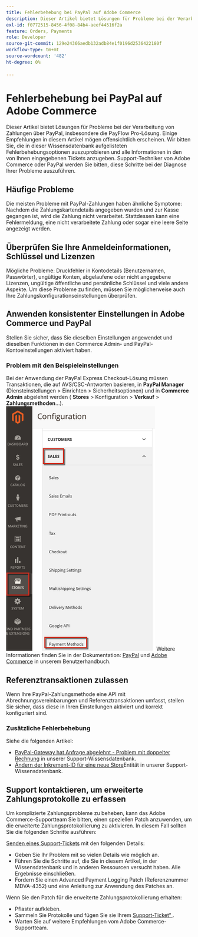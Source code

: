```yaml
---
title: Fehlerbehebung bei PayPal auf Adobe Commerce
description: Dieser Artikel bietet Lösungen für Probleme bei der Verarbeitung von Zahlungen über PayPal, insbesondere die PayFlow Pro-Lösung. Einige Empfehlungen in diesem Artikel mögen offensichtlich erscheinen. Wir bitten Sie, die in dieser Wissensdatenbank aufgelisteten Fehlerbehebungsoptionen auszuprobieren und alle Informationen in den von Ihnen eingegebenen Tickets anzugeben. Support-Techniker von Adobe Commerce oder PayPal werden Sie bitten, diese Schritte bei der Diagnose Ihrer Probleme auszuführen.
exl-id: f0772515-8456-4f08-84b4-aeef44516f2a
feature: Orders, Payments
role: Developer
source-git-commit: 129e24366aedb132adb84e1f0196d2536422180f
workflow-type: tm+mt
source-wordcount: '482'
ht-degree: 0%

---
```


# Fehlerbehebung bei PayPal auf Adobe Commerce

Dieser Artikel bietet Lösungen für Probleme bei der Verarbeitung von Zahlungen über PayPal, insbesondere die PayFlow Pro-Lösung. Einige Empfehlungen in diesem Artikel mögen offensichtlich erscheinen. Wir bitten Sie, die in dieser Wissensdatenbank aufgelisteten Fehlerbehebungsoptionen auszuprobieren und alle Informationen in den von Ihnen eingegebenen Tickets anzugeben. Support-Techniker von Adobe Commerce oder PayPal werden Sie bitten, diese Schritte bei der Diagnose Ihrer Probleme auszuführen.

## Häufige Probleme

Die meisten Probleme mit PayPal-Zahlungen haben ähnliche Symptome: Nachdem die Zahlungskartendetails angegeben wurden und zur Kasse gegangen ist, wird die Zahlung nicht verarbeitet. Stattdessen kann eine Fehlermeldung, eine nicht verarbeitete Zahlung oder sogar eine leere Seite angezeigt werden.

## Überprüfen Sie Ihre Anmeldeinformationen, Schlüssel und Lizenzen

Mögliche Probleme: Druckfehler in Kontodetails (Benutzernamen, Passwörter), ungültige Konten, abgelaufene oder nicht angegebene Lizenzen, ungültige öffentliche und persönliche Schlüssel und viele andere Aspekte. Um diese Probleme zu finden, müssen Sie möglicherweise auch Ihre Zahlungskonfigurationseinstellungen überprüfen.

## Anwenden konsistenter Einstellungen in Adobe Commerce und PayPal

Stellen Sie sicher, dass Sie dieselben Einstellungen angewendet und dieselben Funktionen in den Commerce Admin- und PayPal-Kontoeinstellungen aktiviert haben.

### Problem mit den Beispieleinstellungen

Bei der Anwendung der PayPal Express Checkout-Lösung müssen Transaktionen, die auf AVS/CSC-Antworten basieren, in **PayPal Manager** (Diensteinstellungen > Einrichten > Sicherheitsoptionen) und in **Commerce Admin** abgelehnt werden ( **Stores** > Konfiguration > **Verkauf** > **Zahlungsmethoden**…).
![magento_paypal_settings_2.4.1.png](assets/magento_paypal_settings_2.4.1.png)
Weitere Informationen finden Sie in der Dokumentation: [PayPal](https://www.paypalobjects.com/en_US/vhelp/paypalmanager_help/setup.htm) und [Adobe Commerce](/docs/commerce-admin/stores-sales/payments/paypal/paypal-express-checkout.html) in unserem Benutzerhandbuch.

## Referenztransaktionen zulassen

Wenn Ihre PayPal-Zahlungsmethode eine API mit Abrechnungsvereinbarungen und Referenztransaktionen umfasst, stellen Sie sicher, dass diese in Ihren Einstellungen aktiviert und korrekt konfiguriert sind.

### Zusätzliche Fehlerbehebung

Siehe die folgenden Artikel:

* [PayPal-Gateway hat Anfrage abgelehnt - Problem mit doppelter Rechnung](https://experienceleague.adobe.com/de/docs/experience-cloud-kcs/kbarticles/ka-26838) in unserer Support-Wissensdatenbank.
* [Ändern der Inkrement-ID für eine neue Store](/help/how-to/general/change-increment-id-for-a-db-entity-order-invoice-credit-memo-etc-on-particular-store.md)Entität in unserer Support-Wissensdatenbank.

## Support kontaktieren, um erweiterte Zahlungsprotokolle zu erfassen

Um komplizierte Zahlungsprobleme zu beheben, kann das Adobe Commerce-Supportteam Sie bitten, einen speziellen Patch anzuwenden, um die erweiterte Zahlungsprotokollierung zu aktivieren. In diesem Fall sollten Sie die folgenden Schritte ausführen:

[Senden eines Support-Tickets](/help/help-center-guide/help-center/magento-help-center-user-guide.md#submit-ticket) mit den folgenden Details:

* Geben Sie Ihr Problem mit so vielen Details wie möglich an.
* Führen Sie die Schritte auf, die Sie in diesem Artikel, in der Wissensdatenbank und in anderen Ressourcen versucht haben. Alle Ergebnisse einschließen.
* Fordern Sie einen Advanced Payment Logging Patch (Referenznummer MDVA-4352) und eine Anleitung zur Anwendung des Patches an.

Wenn Sie den Patch für die erweiterte Zahlungsprotokollierung erhalten:

* Pflaster aufkleben.
* Sammeln Sie Protokolle und fügen Sie sie Ihrem [Support-Ticket“ ](/help/help-center-guide/help-center/magento-help-center-user-guide.md#submit-ticket).
* Warten Sie auf weitere Empfehlungen vom Adobe Commerce-Supportteam.
